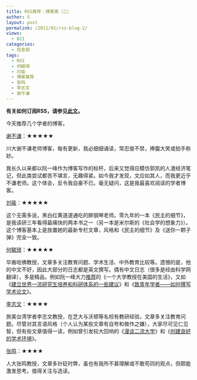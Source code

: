 ```yaml
---
title: RSS推荐：博客类（二）
author: S
layout: post
permalink: /2011/01/rss-blog-2/
views:
  - 821
categories:
  - 信息部
tags:
  - RSS
  - 何毓琦
  - 刘瑜
  - 博客推荐
  - 张鸣
  - 李志文
  - 谢不谦
---
```

**有关如何订阅RSS，请参见<a href="http://www.edunify.us/blog/2010/12/use-google-reader-to-subscribe-blogs/" target="_blank">此文</a>。**

今天推荐几个学者的博客。

<a href="http://xieqian.blog.tianya.cn/" target="_blank">谢不谦</a>：★★★★★

川大谢不谦老师博客，每有更新，我必细细诵读，常忍俊不禁，捧腹大笑或拍手称妙。

我长久以来都以阮一峰作为博客写作的标杆，后来又觉得应模仿郭凯的人渣经济笔记，但此类尝试都苦不堪言，无趣得紧。如今我才发现，文应如其人，而我更近乎不谦老师。这个体会，反令我自豪不已。毫无疑问，这是我最喜欢阅读的学者博客。

<a href="http://www.drunkpiano-liuyu.net/" target="_blank">刘瑜</a>：★★★★★

这个无需多说，黑白红黄道道通吃的醉钢琴老师。零九年的一本《民主的细节》，是我读研三年看得最痛快的两本书之一（另一本是米尔斯的《社会学的想象力》）。这个博客基本上是放置她的最新专栏文章，风格和《民主的细节》及《送你一颗子弹》完全一致。

<a href="http://www.sciencenet.cn/u/%E4%BD%95%E6%AF%93%E7%90%A6/" target="_blank">何毓琦</a>：★★★★★

华裔哈佛教授，文章多关注教育问题、学术生活、中外教育比较等。遗憾的是，他的中文不好，因此大部分的日志都是英文撰写。偶有中文日志（很多是经由科学网翻译），多是精品，例如阮一峰大力<a href="http://www.ruanyifeng.com/blog/2010/11/life_of_an_academic_in_the_us.html" target="_blank">推荐</a>的《一个大学教授在美国的生活》，又如《<a href="http://www.sciencenet.cn/m/user_content.aspx?id=13114" target="_blank">建立世界一流研究生培养和科研体系的一些建议</a>》和《<a href="http://www.sciencenet.cn/m/user_content.aspx?id=24252" target="_blank">致青年学者——如何撰写学术论文</a>》。

<a href="http://www.jevonslee.com/blog" target="_blank">李志文</a>：★★★★

旅美台湾学者李志文教授，在芝大与沃顿等名校有教研经验，文章多关注教育问题。尽管对其言语风格（个人认为某些文章有自夸和做作之嫌），大家尽可见仁见智，但有些文章值得一读，例如曾引发较大回响的《<a href="http://www.jevonslee.com/blog/archives/p419.html" target="_blank">漫谈二流大学</a>》和《<a href="http://www.jevonslee.com/blog/archives/p1736.html" target="_blank">创建良好的学术环境</a>》。

<a href="http://blog.sina.com.cn/zhangming1" target="_blank">张鸣</a>：★★★★

人大张鸣教授，文章多针砭时弊，虽也有我所不甚理解或不敢苟同的观点，但颇能激发思考。值得关注与选读。
